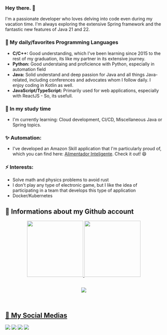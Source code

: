 ### Hey there. 👋 

I'm a passionate developer who loves delving into code even during my vacation time. I'm always exploring the extensive Spring framework and the fantastic new features of Java 21 and 22. 

### 🔭 My daily/favorites Programming Languages
- **C/C++:** Good understanding, which I've been learning since 2015 to the rest of my graduation, its like my partner in its extensive journey.
- **Python:** Good understaing and proficience with Python, especially in automation field
- **Java:** Solid understand and deep passion for Java and all things Java-related, including conferences and advocates whom I follow daily. I enjoy coding in Kotlin as well.
- **JavaScript/TypeScript:** Primarily used for web applications, especially with ReactJS - So, its usefull.

### 🌱 In my study time
- I'm currently learning: Cloud development, CI/CD, Miscellaneous Java or Spring topics.

### ✨ Automation:
- I've developed an Amazon Skill application that I'm particularly proud of, which you can find here: [Alimentador Inteligente](https://www.amazon.com.br/Circuitec-Alimentador-Inteligente-VeryPet/dp/B0BF5XM84Y/ref=sr_1_1?__mk_pt_BR=%C3%85M%C3%85%C5%BD%C3%95%C3%91&crid=C6NLQ8QKJCCZ&keywords=verypet&qid=1663243954&s=alexa-skills&sprefix=very%2Calexa-skills%2C367&sr=1-1). Check it out! 😄

### ⚡ Interests:
- Solve math and physics problems to avoid rust
- I don't play any type of electronic game, but I like the idea of ​​participating in a team that develops this type of application
- Docker/Kubernetes

## 📑 Informations about my Github account
<div align="center">
  <a href="https://github.com/juninhocb">
  <img height="180em" src="https://github-readme-stats.vercel.app/api?username=juninhocb&show_icons=true&theme=dracula&include_all_commits=true&count_private=true"/>
  <img height="180em" src="https://github-readme-stats.vercel.app/api/top-langs/?username=juninhocb&layout=compact&langs_count=10&theme=dracula"/>
</div>

<div align="center">
  <br>
    <p> <img alingn="center" src="https://profile-counter.glitch.me/juninhocb/count.svg" /></p>  
  </br>
</div>


## 📌 My Social Medias


<div> 
  <a href="https://instagram.com/juninhocb" target="_blank"><img src="https://img.shields.io/badge/-Instagram-%23E4405F?style=for-the-badge&logo=instagram&logoColor=white" target="_blank"></a>
 <a href="https://discord.com/users/jrr#2419" target="_blank"><img src="https://img.shields.io/badge/Discord-7289DA?style=for-the-badge&logo=discord&logoColor=white" target="_blank"></a> 
  <a href = "mailto:juninhocb2017@gmail.com"><img src="https://img.shields.io/badge/-Gmail-%23333?style=for-the-badge&logo=gmail&logoColor=white" target="_blank"></a>
  <a href="https://www.linkedin.com/in/carlos-eduardo-junior-142326120/" target="_blank"><img src="https://img.shields.io/badge/-LinkedIn-%230077B5?style=for-the-badge&logo=linkedin&logoColor=white" target="_blank"></a> 
<br><br>
 
 
</div>
<!--
**juninhocb/juninhocb** is a ✨ _special_ ✨ repository because its `README.md` (this file) appears on your GitHub profile.

Here are some ideas to get you started:

- 🔭 I’m currently working on ...
- 🌱 I’m currently learning ...
- 👯 I’m looking to collaborate on ...
- 🤔 I’m looking for help with ...
- 💬 Ask me about ...
- 📫 How to reach me: ...
- 😄 Pronouns: ...
- ⚡ Fun fact: ...
-->
